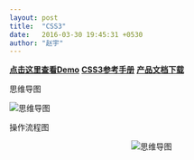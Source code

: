 ```yaml
---
layout: post
title:  "CSS3"
date:   2016-03-30 19:45:31 +0530
author: "赵宇"
---
```





<a href="http://rainzhao.github.io/css3/"><strong>点击这里查看Demo</strong></a>
<a href="http://css.doyoe.com"><strong>CSS3参考手册</strong></a>
<a href="{{ site.url }}/assets/css3doc.doc"><strong>产品文档下载</strong></a>
<p>思维导图</p>
<img src="{{ site.url }}/assets/css2.png" alt="思维导图">
<p>操作流程图</p>
<center><img src="{{ site.url }}/assets/css1.png" alt="思维导图"></center>
<!-- categories: zblog essay -->